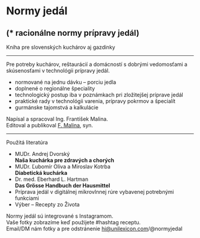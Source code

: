 # Normy jedál
## (* racionálne normy prípravy jedál)

Kniha pre slovenských kuchárov aj gazdinky

***

Pre potreby kuchárov, reštaurácií a domácností s dobrými vedomosťami a skúsenosťami v technológii prípravy&nbsp;jedál.

* normované na jednu dávku – porciu jedla
* doplnené o regionálne špeciality
* technologický postup iba v poznámkach pri zložitejšej príprave jedál
* praktické rady v technológii varenia, prípravy pokrmov a špecialít
* gurmánske tajomstvá a kalkulácie

Napísal a spracoval Ing. František Malina.  
Editoval a publikoval [F. Malina](/fm), syn.

***

Použitá literatúra

* MUDr. Andrej Dvorský  
  **Naša kuchárka pre zdravých a chorých**
* MUDr. Ľubomír Oliva a Miroslav Kotrba  
  **Diabetická kuchárka**
* Dr. med. Eberhard L. Hartman  
  **Das Grösse Handbuch der Hausmittel**
* Príprava jedál v digitálnej mikrovlnnej rúre
  vybavenej potrebnými funkciami
* Výber – Recepty zo Života

Normy jedál sú integrované s Instagramom.  
Vaše fotky zobrazíme keď použijete #hashtag receptu.  
Email/DM nám fotky a pre odstránenie hi@unilexicon.com/@normyjedal
